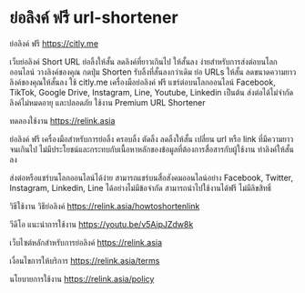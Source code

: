 # ย่อลิงค์ ฟรี url-shortener

ย่อลิงค์ ฟรี https://citly.me

เว็บย่อลิงค์ Short URL ย่อลิ้งให้สั้น ลดลิงค์ที่ยาวเกินไป ให้สั้นลง ง่ายสำหรับการส่งต่อบนโลกออนไลน์ วางลิงค์ของคุณ กดปุ่ม Shorten รับลิ้งที่สั้นลงกว่าเดิม ย่อ URLs ให้สั้น ลดขนาดความยาวลิงค์ของคุณให้สั้นลง ใช้ citly.me เครื่องมือย่อลิงค์ ฟรี แชร์ต่อบนโลกออนไลน์ Facebook, TikTok, Google Drive, Instagram, Line, Youtube, Linkedin เป็นต้น ส่งต่อได้ไม่จำกัด ลิงค์ไม่หมดอายุ และปลอดภัย ใช้งาน Premium URL Shortener

ทดลองใช้งาน https://relink.asia

ย่อลิงค์ ฟรี เครื่องมือสำหรับการย่อลิ้ง ครอบลิ้ง ตัดลิ้ง ลดลิ้งให้สั้น เปลี่ยน url หรือ link ที่มีความยาวจนเกินไป ไม่มีประโยชน์และกระทบกับเนื้อหาหลักของข้อมูลที่ต้องการสื่อสารกับผู้ใช้งาน ทำลิงค์ให้สั้นลง 

ส่งต่อหรือแชร์บนโลกออนไลน์ได้ง่าย สามารถแชร์บนสื่อสังคมออนไลน์อย่าง Facebook, Twitter, Instagram, Linkedin, Line ได้อย่างไม่มีข้อจำกัด สามารถนำไปใช้งานได้ฟรี ไม่มีลิขสิทธิ์

วิธีใช้งาน วิธีย่อลิงค์ https://relink.asia/howtoshortenlink

วีดีโอ แนะนำการใช้งาน https://youtu.be/v5AipJZdw8k

เว็บไซต์หลักสำหรับการย่อลิงค์ https://relink.asia

เงื่อนไขการให้บริการ https://relink.asia/terms

นโยบายการใช้งาน https://relink.asia/policy


